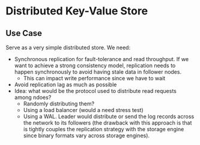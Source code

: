 # Distributed Key-Value Store

## Use Case
Serve as a very simple distributed store.
We need:
- Synchronous replication for fault-tolerance and read throughput. If we want to achieve a strong consistency model, replication needs to happen synchronously to avoid having stale data in follower nodes.
    - This can impact write performance since we have to wait
- Avoid replication lag as much as possible
- Idea: what would be the protocol used to distribute read requests  among ndoes? 
    - Randomly distributing them?
    - Using a load balancer (would a need stress test)
    - Using a WAL. Leader would distribute or send the log records across the network to its followers (the drawback with this approach is that is tightly couples the replication strategy with the storage engine since binary formats vary across storage engines).

